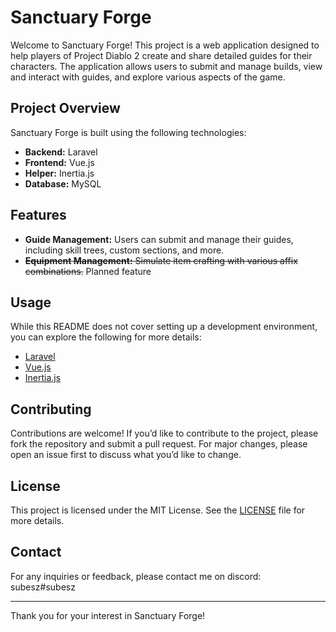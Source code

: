 # Sanctuary Forge

Welcome to Sanctuary Forge! This project is a web application designed to help players of Project Diablo 2 create and share detailed guides for their characters. The application allows users to submit and manage builds, view and interact with guides, and explore various aspects of the game.

## Project Overview

Sanctuary Forge is built using the following technologies:

-   **Backend:** Laravel
-   **Frontend:** Vue.js
-   **Helper:** Inertia.js
-   **Database:** MySQL

## Features

-   **Guide Management:** Users can submit and manage their guides, including skill trees, custom sections, and more.
-   ~~**Equipment Management:** Simulate item crafting with various affix combinations.~~ Planned feature

## Usage

While this README does not cover setting up a development environment, you can explore the following for more details:

-   [Laravel](https://laravel.com/)
-   [Vue.js](https://vuejs.org/)
-   [Inertia.js](https://inertiajs.com/)

## Contributing

Contributions are welcome! If you’d like to contribute to the project, please fork the repository and submit a pull request. For major changes, please open an issue first to discuss what you’d like to change.

## License

This project is licensed under the MIT License. See the [LICENSE](LICENSE) file for more details.

## Contact

For any inquiries or feedback, please contact me on discord:
subesz#subesz

---

Thank you for your interest in Sanctuary Forge!
